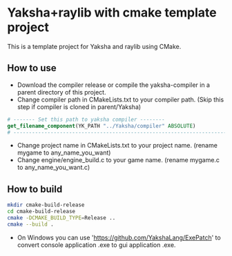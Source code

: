 # Yaksha+raylib with cmake template project

This is a template project for Yaksha and raylib using CMake.

## How to use
* Download the compiler release or compile the yaksha-compiler in a parent directory of this project.
* Change compiler path in CMakeLists.txt to your compiler path. (Skip this step if compiler is cloned in parent/Yaksha)
```cmake
# ------- Set this path to yaksha compiler --------
get_filename_component(YK_PATH "../Yaksha/compiler" ABSOLUTE)
# --------------------------------------------------------------------------------------------------
```
* Change project name in CMakeLists.txt to your project name. (rename mygame to any_name_you_want)
* Change engine/engine_build.c to your game name. (rename mygame.c to any_name_you_want.c)

## How to build

```bash
mkdir cmake-build-release
cd cmake-build-release
cmake -DCMAKE_BUILD_TYPE=Release ..
cmake --build .
```

* On Windows you can use 'https://github.com/YakshaLang/ExePatch' to convert console application .exe to gui application .exe.
